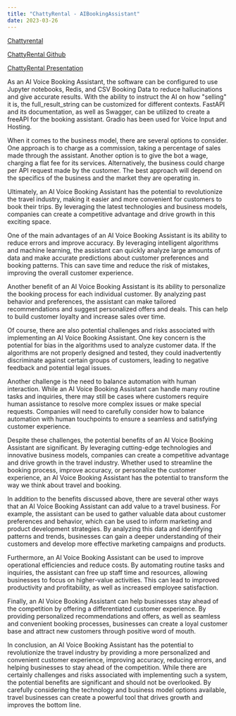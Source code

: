 ```yaml
---
title: "ChattyRental - AIBookingAssistant"
date: 2023-03-26
---
```

[Chattyrental](https://lablab.ai/event/chatgpt-api-and-whisper-api-global-hackathon/room-booking-ai-assistant)  

[ChattyRental Github](https://github.com/johnnyknoxville1337/AIBookingAssistant)  

[ChattyRental Presentation](https://storage.googleapis.com/lablab-static-eu/presentations%2Fsubmissions%2Fclfpxofal0000356l36ayahnt%2Fclfpxofal0000356l36ayahnt-1679867667288.pdf)  


As an AI Voice Booking Assistant, the software can be configured to use Jupyter notebooks, Redis, and CSV Booking Data to reduce hallucinations and give accurate results. With the ability to instruct the AI on how "selling" it is, the full_result_string can be customized for different contexts. FastAPI and its documentation, as well as Swagger, can be utilized to create a freeAPI for the booking assistant. Gradio has been used for Voice Input and Hosting.

When it comes to the business model, there are several options to consider. One approach is to charge as a commission, taking a percentage of sales made through the assistant. Another option is to give the bot a wage, charging a flat fee for its services. Alternatively, the business could charge per API request made by the customer. The best approach will depend on the specifics of the business and the market they are operating in.

Ultimately, an AI Voice Booking Assistant has the potential to revolutionize the travel industry, making it easier and more convenient for customers to book their trips. By leveraging the latest technologies and business models, companies can create a competitive advantage and drive growth in this exciting space.

One of the main advantages of an AI Voice Booking Assistant is its ability to reduce errors and improve accuracy. By leveraging intelligent algorithms and machine learning, the assistant can quickly analyze large amounts of data and make accurate predictions about customer preferences and booking patterns. This can save time and reduce the risk of mistakes, improving the overall customer experience.

Another benefit of an AI Voice Booking Assistant is its ability to personalize the booking process for each individual customer. By analyzing past behavior and preferences, the assistant can make tailored recommendations and suggest personalized offers and deals. This can help to build customer loyalty and increase sales over time.

Of course, there are also potential challenges and risks associated with implementing an AI Voice Booking Assistant. One key concern is the potential for bias in the algorithms used to analyze customer data. If the algorithms are not properly designed and tested, they could inadvertently discriminate against certain groups of customers, leading to negative feedback and potential legal issues.

Another challenge is the need to balance automation with human interaction. While an AI Voice Booking Assistant can handle many routine tasks and inquiries, there may still be cases where customers require human assistance to resolve more complex issues or make special requests. Companies will need to carefully consider how to balance automation with human touchpoints to ensure a seamless and satisfying customer experience.

Despite these challenges, the potential benefits of an AI Voice Booking Assistant are significant. By leveraging cutting-edge technologies and innovative business models, companies can create a competitive advantage and drive growth in the travel industry. Whether used to streamline the booking process, improve accuracy, or personalize the customer experience, an AI Voice Booking Assistant has the potential to transform the way we think about travel and booking.

In addition to the benefits discussed above, there are several other ways that an AI Voice Booking Assistant can add value to a travel business. For example, the assistant can be used to gather valuable data about customer preferences and behavior, which can be used to inform marketing and product development strategies. By analyzing this data and identifying patterns and trends, businesses can gain a deeper understanding of their customers and develop more effective marketing campaigns and products.

Furthermore, an AI Voice Booking Assistant can be used to improve operational efficiencies and reduce costs. By automating routine tasks and inquiries, the assistant can free up staff time and resources, allowing businesses to focus on higher-value activities. This can lead to improved productivity and profitability, as well as increased employee satisfaction.

Finally, an AI Voice Booking Assistant can help businesses stay ahead of the competition by offering a differentiated customer experience. By providing personalized recommendations and offers, as well as seamless and convenient booking processes, businesses can create a loyal customer base and attract new customers through positive word of mouth.

In conclusion, an AI Voice Booking Assistant has the potential to revolutionize the travel industry by providing a more personalized and convenient customer experience, improving accuracy, reducing errors, and helping businesses to stay ahead of the competition. While there are certainly challenges and risks associated with implementing such a system, the potential benefits are significant and should not be overlooked. By carefully considering the technology and business model options available, travel businesses can create a powerful tool that drives growth and improves the bottom line.
